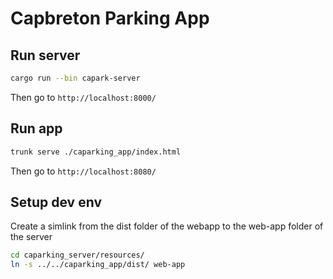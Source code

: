 # Capbreton Parking App

## Run server
```bash
cargo run --bin capark-server
```
Then go to ```http://localhost:8000/```

## Run app
```bash
trunk serve ./caparking_app/index.html
```
Then go to ```http://localhost:8080/```


## Setup dev env
Create a simlink from the dist folder of the webapp to the web-app folder of the server
```bash
cd caparking_server/resources/
ln -s ../../caparking_app/dist/ web-app
```